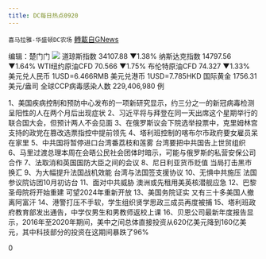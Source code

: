 ```yaml
---
title: DC每日热点0920
---
```

`喜马拉雅-华盛顿DC农场` [轉載自GNews](https://gnews.org/zh-hans/1544595/)

编辑：楚门门
![](https://assets.gnews.org/wp-content/uploads/2021/09/B04D178D-D99B-468D-B5F4-E3F09D49279A-scaled.jpeg)
道琼斯指数 34107.88 ▼1.38%
纳斯达克指数 14797.56 ▼1.64%
WTI纽约原油CFD 70.566 ▼1.75%
布伦特原油CFD 74.327 ▼1.33%
美元兑人民币 1USD=6.466RMB
美元兑港币 1USD=7.785HKD
国际黄金 1756.31 美元/盎司
全球CCP病毒感染人数 229,406,980 例

1、美国疾病控制和预防中心发布的一项新研究显示，约三分之一的新冠病毒检测呈阳性的人在两个月后出现症状
2、习近平将与拜登在同一天出席这个星期举行的联合国大会，但预计两人不会见面
3、在俄罗斯议会下院选举投票中，克里姆林宫支持的政党在篡改选票指控中提前领先
4、塔利班控制的喀布尔市政府要女雇员呆在家里
5、中共国将暂停进口台湾番荔枝和莲雾 台湾要把中共国告上世贸组织
6、马里过渡总理本周在会晤公民社会团体时暗示，可能与俄罗斯的私营安保公司合作
7、法取消和英国国防大臣之间的会议
8、尼日利亚货币贬值 当局打击黑市换汇
9、为大幅提升法国战机效能 台湾与法国签支援协议
10、无惧中共施压 法国参议院访团10月初访台
11、面对中共威胁 澳洲或先租用美英核潜舰应急
12、巴黎圣母院将开始重建 可望2024年重新开放
13、美国务院证实 又有三十多美国人撤离阿富汗
14、港警打压不手软，学生组织贤学思政三成员再度被捕
15、塔利班政府教育部发出通告，中学仅男生和男教师返校上课
16、贝恩公司最新年度报告显示，2016年至2020年期间，美中之间总体直接投资从620亿美元降到160亿美元，其中科技部分的投资在这期间暴跌了96%

0
